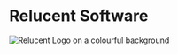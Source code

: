 # Relucent Software

![Relucent Logo on a colourful background](/profile/relucent-grainy-gradient-logo.png)
